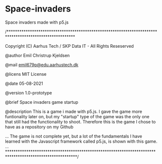 # Space-invaders
Space invaders made with p5.js

/********************************************************************************************************

Copyright (C) Aarhus Tech / SKP Data IT - All Rights Reseserved

@author Emil Christrup Kjeldsen

@mail emil679p@edu.aarhustech.dk

@licens MIT License

@date 05-08-2021

@version 1.0-prototype

@brief Space invaders game startup

@description This is a game i made with p5.js. I gave the game more funtionality later on, but my "startup" type of the game was the only one that still had the functionality to shoot. Therefore this is the game I chose to have as a repository on my Github 

... The game is not complete yet, but a lot of the fundamentals I have learned with the Javascript framework called p5.js, is shown with this game. ... *********************************************************************************************************/
